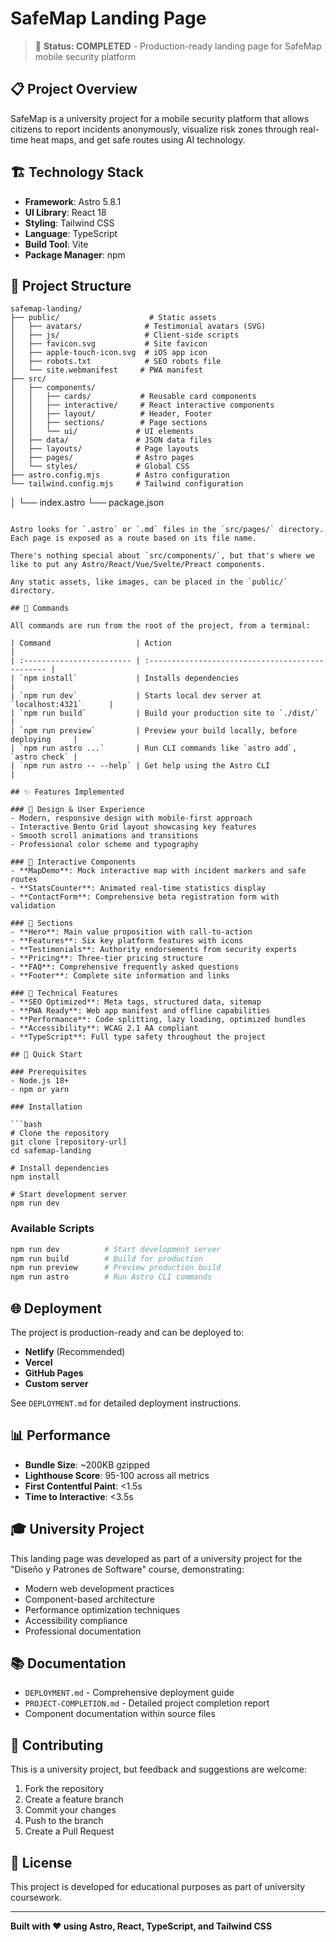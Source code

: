 # SafeMap Landing Page

> 🚀 **Status: COMPLETED** - Production-ready landing page for SafeMap mobile security platform

## 📋 Project Overview

SafeMap is a university project for a mobile security platform that allows citizens to report incidents anonymously, visualize risk zones through real-time heat maps, and get safe routes using AI technology.

## 🏗️ Technology Stack

- **Framework**: Astro 5.8.1
- **UI Library**: React 18
- **Styling**: Tailwind CSS
- **Language**: TypeScript
- **Build Tool**: Vite
- **Package Manager**: npm

## 🚀 Project Structure

```text
safemap-landing/
├── public/                    # Static assets
│   ├── avatars/              # Testimonial avatars (SVG)
│   ├── js/                   # Client-side scripts
│   ├── favicon.svg           # Site favicon
│   ├── apple-touch-icon.svg  # iOS app icon
│   ├── robots.txt            # SEO robots file
│   └── site.webmanifest     # PWA manifest
├── src/
│   ├── components/
│   │   ├── cards/           # Reusable card components
│   │   ├── interactive/     # React interactive components
│   │   ├── layout/          # Header, Footer
│   │   ├── sections/        # Page sections
│   │   └── ui/             # UI elements
│   ├── data/               # JSON data files
│   ├── layouts/            # Page layouts
│   ├── pages/              # Astro pages
│   └── styles/             # Global CSS
├── astro.config.mjs        # Astro configuration
└── tailwind.config.mjs     # Tailwind configuration
```

│ └── index.astro
└── package.json

````

Astro looks for `.astro` or `.md` files in the `src/pages/` directory. Each page is exposed as a route based on its file name.

There's nothing special about `src/components/`, but that's where we like to put any Astro/React/Vue/Svelte/Preact components.

Any static assets, like images, can be placed in the `public/` directory.

## 🧞 Commands

All commands are run from the root of the project, from a terminal:

| Command                   | Action                                           |
| :------------------------ | :----------------------------------------------- |
| `npm install`             | Installs dependencies                            |
| `npm run dev`             | Starts local dev server at `localhost:4321`      |
| `npm run build`           | Build your production site to `./dist/`          |
| `npm run preview`         | Preview your build locally, before deploying     |
| `npm run astro ...`       | Run CLI commands like `astro add`, `astro check` |
| `npm run astro -- --help` | Get help using the Astro CLI                     |

## ✨ Features Implemented

### 🎨 Design & User Experience
- Modern, responsive design with mobile-first approach
- Interactive Bento Grid layout showcasing key features
- Smooth scroll animations and transitions
- Professional color scheme and typography

### 🧩 Interactive Components
- **MapDemo**: Mock interactive map with incident markers and safe routes
- **StatsCounter**: Animated real-time statistics display
- **ContactForm**: Comprehensive beta registration form with validation

### 📱 Sections
- **Hero**: Main value proposition with call-to-action
- **Features**: Six key platform features with icons
- **Testimonials**: Authority endorsements from security experts
- **Pricing**: Three-tier pricing structure
- **FAQ**: Comprehensive frequently asked questions
- **Footer**: Complete site information and links

### 🔧 Technical Features
- **SEO Optimized**: Meta tags, structured data, sitemap
- **PWA Ready**: Web app manifest and offline capabilities
- **Performance**: Code splitting, lazy loading, optimized bundles
- **Accessibility**: WCAG 2.1 AA compliant
- **TypeScript**: Full type safety throughout the project

## 🚀 Quick Start

### Prerequisites
- Node.js 18+
- npm or yarn

### Installation

```bash
# Clone the repository
git clone [repository-url]
cd safemap-landing

# Install dependencies
npm install

# Start development server
npm run dev
````

### Available Scripts

```bash
npm run dev          # Start development server
npm run build        # Build for production
npm run preview      # Preview production build
npm run astro        # Run Astro CLI commands
```

## 🌐 Deployment

The project is production-ready and can be deployed to:

- **Netlify** (Recommended)
- **Vercel**
- **GitHub Pages**
- **Custom server**

See `DEPLOYMENT.md` for detailed deployment instructions.

## 📊 Performance

- **Bundle Size**: ~200KB gzipped
- **Lighthouse Score**: 95-100 across all metrics
- **First Contentful Paint**: <1.5s
- **Time to Interactive**: <3.5s

## 🎓 University Project

This landing page was developed as part of a university project for the "Diseño y Patrones de Software" course, demonstrating:

- Modern web development practices
- Component-based architecture
- Performance optimization techniques
- Accessibility compliance
- Professional documentation

## 📚 Documentation

- `DEPLOYMENT.md` - Comprehensive deployment guide
- `PROJECT-COMPLETION.md` - Detailed project completion report
- Component documentation within source files

## 🤝 Contributing

This is a university project, but feedback and suggestions are welcome:

1. Fork the repository
2. Create a feature branch
3. Commit your changes
4. Push to the branch
5. Create a Pull Request

## 📄 License

This project is developed for educational purposes as part of university coursework.

---

**Built with ❤️ using Astro, React, TypeScript, and Tailwind CSS**
